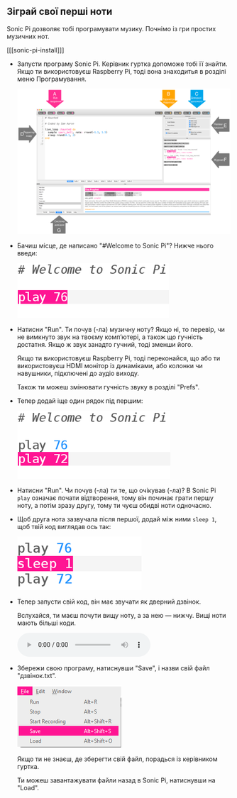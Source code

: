 ## Зіграй свої перші ноти

Sonic Pi дозволяє тобі програмувати музику. Почнімо із гри простих музичних нот.

[[[sonic-pi-install]]]

+ Запусти програму Sonic Pi. Керівник гуртка допоможе тобі її знайти. Якщо ти використовуєш Raspberry Pi, тоді вона знаходитья в розділі меню Програмування.
    
    ![знімок екрана](images/tune-GUI.png)

+ Бачиш місце, де написано "#Welcome to Sonic Pi"? Нижче нього введи:
    
    ![знімок екрана](images/tune-play.png)

+ Натисни "Run". Ти почув (-ла) музичну ноту? Якщо ні, то перевір, чи не вимкнуто звук на твоєму комп’ютері, а також що гучність достатня. Якщо ж звук занадто гучний, тоді зменши його.
    
    Якщо ти використовуєш Raspberry Pi, тоді переконайся, що або ти використовуєш HDMI монітор із динаміками, або колонки чи навушники, підключені до аудіо виходу.
    
    Також ти можеш змінювати гучність звуку в розділі "Prefs".

+ Тепер додай іще один рядок під першим:
    
    ![знімок екрана](images/tune-play2.png)

+ Натисни "Run". Чи почув (-ла) ти те, що очікував (-ла)? В Sonic Pi `play` означає почати відтворення, тому він починає грати першу ноту, а потім зразу другу, тому ти чуєш обидві ноти одночасно.

+ Щоб друга нота зазвучала після першої, додай між ними `sleep 1`, щоб твій код виглядав ось так:
    
    ![знімок екрана](images/tune-sleep.png)

+ Тепер запусти свій код, він має звучати як дверний дзвінок.
    
    Вслухайся, ти маєш почути вищу ноту, а за нею — нижчу. Вищі ноти мають більші коди.
    
    <div id="audio-preview" class="pdf-hidden">
      <audio controls preload> 
      <source src="resources/doorbell-1.mp3" type="audio/mpeg"> 
      Твій браузер не підтримує елемент <code>audio</code>.
      </audio>
    </div>
+ Збережи свою програму, натиснувши "Save", і назви свій файл "дзвінок.txt".
    
    ![знімок екрана](images/tune-save.png)
    
    Якщо ти не знаєш, де зберегти свій файл, порадься із керівником гуртка.
    
    Ти можеш завантажувати файли назад в Sonic Pi, натиснувши на "Load".